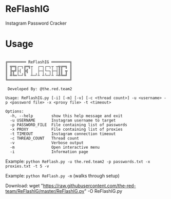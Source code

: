 # ReFlashIG
Instagram Password Cracker

# Usage
```

╔════════ ReFlashIG ════════╗
║ ╦═╗┌─┐╔═╗┬  ┌─┐┌─┐┬ ┬╦╔═╗ ║
║ ╠╦╝├┤ ╠╣ │  ├─┤└─┐├─┤║║ ╦ ║
║ ╩╚═└─┘╚  ┴─┘┴ ┴└─┘┴ ┴╩╚═╝ ║
╚═══════════════════════════╝

 Developed By: @the.red.team2

Usage: ReFlashIG.py [-i] [-m] [-v] [-c <thread count>] -u <username> -p <password file> -x <proxy file> -t <timeout>

Options:
  -h, --help        show this help message and exit
  -u USERNAME       Instagram username to target
  -p PASSWORD_FILE  File containing list of passwords
  -x PROXY          File containing list of proxies
  -t TIMEOUT        Instagram connection timeout
  -c THREAD_COUNT   Thread count
  -v                Verbose output
  -m                Open interactive menu
  -i                Information page
```
  
Example: `python ReFlash.py -u the.red.team2 -p passwords.txt -x proxies.txt -t 5 -v`

Example: `python ReFlash.py -m` (walks through setup)

Download: wget "https://raw.githubusercontent.com/the-red-team/ReFlashIG/master/ReFlashIG.py" -O ReFlashIG.py
